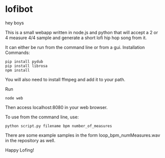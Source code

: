 # lofibot

hey boys

This is a small webapp written in node.js and python that will accept a 2 or 4 measure 4/4 sample and generate a short lofi hip hop song from it.

It can either be run from the command line or from a gui.
Installation Commands:
```
pip install pydub
pip install librosa
npm install
```
You will also need to install ffmpeg and add it to your path.

Run
```
node web
```
Then access localhost:8080 in your web browser.

To use from the command line, use:
```
python script.py filename bpm number_of_measures
```
There are some example samples in the form loop_bpm_numMeasures.wav in the repository as well.

Happy Lofing!



